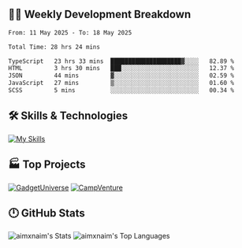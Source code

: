 

## 🧑‍💻 Weekly Development Breakdown

<!--START_SECTION:waka-->

```txt
From: 11 May 2025 - To: 18 May 2025

Total Time: 28 hrs 24 mins

TypeScript   23 hrs 33 mins  ████████████████████▓░░░░   82.89 %
HTML         3 hrs 30 mins   ███░░░░░░░░░░░░░░░░░░░░░░   12.37 %
JSON         44 mins         ▓░░░░░░░░░░░░░░░░░░░░░░░░   02.59 %
JavaScript   27 mins         ▒░░░░░░░░░░░░░░░░░░░░░░░░   01.60 %
SCSS         5 mins          ░░░░░░░░░░░░░░░░░░░░░░░░░   00.34 %
```

<!--END_SECTION:waka-->

## 🛠️ Skills & Technologies

[![My Skills](https://skillicons.dev/icons?i=angular,react,docker,mongodb,nodejs,express,github,bootstrap,prisma,postman,postgres&perline=8)](https://skillicons.dev)

## 🏭 Top Projects

[![GadgetUniverse](https://github-readme-stats.vercel.app/api/pin/?username=aimxnaim&repo=GadgetUniverse&theme=dark)](https://github.com/aimxnaim/GadgetUniverse)
[![CampVenture](https://github-readme-stats.vercel.app/api/pin/?username=aimxnaim&repo=CampVenture&theme=dark)](https://github.com/aimxnaim/CampVenture)

## 🕛 GitHub Stats

![aimxnaim's Stats](https://github-readme-stats.vercel.app/api?username=aimxnaim&theme=tokyonight&show_icons=true&hide_border=true&count_private=true)
![aimxnaim's Top Languages](https://github-readme-stats.vercel.app/api/top-langs/?username=aimxnaim&theme=tokyonight&show_icons=true&hide_border=true&layout=compact)




